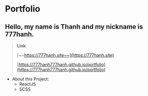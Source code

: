 # Portfolio

## Hello, my name is Thanh and my nickname is 777hanh.

> **Link**:
>
> [~~https://777hanh.site~~](https://777hanh.site)
>
> [https://777hanh777hanh.github.io/portfolio](https://777hanh777hanh.github.io/portfolio)

-   About this Project:
    -   ReactJS
    -   SCSS
